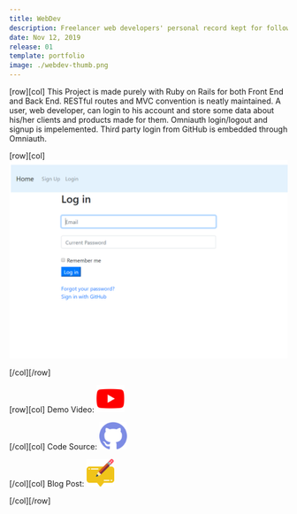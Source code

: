 ```yaml
---
title: WebDev
description: Freelancer web developers' personal record kept for following up with customers and their orders.
date: Nov 12, 2019
release: 01
template: portfolio
image: ./webdev-thumb.png
---
```


[row][col]
This Project is made purely with Ruby on Rails for both Front End and Back End. RESTful routes and MVC convention is neatly maintained. A user, web developer, can login to his account and store some data about his/her clients and products made for them. Omniauth login/logout and signup is impelemented. Third party login from GitHub is embedded through Omniauth.

[row][col]
![image](./webdev-thumb.png)

[/col][/row]

[row][col]
Demo Video: <a href="https://www.youtube.com/watch?v=CM5-5Lsq5Eg&t=4s" target="_blank" ><img src="./youtube.svg" alt="No img" width="50" height="50" border="0" /></a>

[/col][col]
Code Source: <a href="https://github.com/yazseyit77/webdev" target="_blank" ><img src="./github.svg" alt="No img" width="50" height="50" /></a>

[/col][col]
Blog Post: <a href="https://medium.com/@yazgeldi.seyidov/rails-portfolio-project-331f718af6ab" target="_blank" ><img src="./notes.svg" alt="No img" width="50" height="50" /></a>

[/col][/row]
